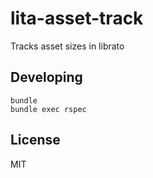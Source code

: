 # lita-asset-track

Tracks asset sizes in librato

## Developing

```
bundle
bundle exec rspec
```

## License

MIT
